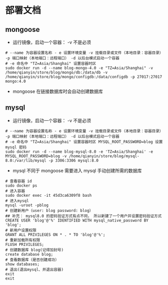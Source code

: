 # 部署文档

## mongoose

- 运行镜像，启动一个容器： -v 不是必须

```shell
# --name 为容器设置名称 - e 设置环境变量 -v 挂载目录或文件（本地目录：容器目录） -p 端口映射（本地端口：远程端口） -d 以后台模式启动一个容器
# -e 命名中 "TZ=Asia/Shanghai" 设置容器时区
sudo docker run -d --name blog-mongo-4.0 -e "TZ=Asia/Shanghai" -v /home/qianyin/store/blog/mongo/db:/data/db -v /home/qianyin/store/blog/mongo/configdb:/data/configdb -p 27017:27017 mongo:4.0
```

- mongoose 在链接数据库时会自动创建数据库

## mysql

- 运行镜像，启动一个容器： -v 不是必须

```shell
# --name 为容器设置名称 - e 设置环境变量 -v 挂载目录或文件（本地目录：容器目录） -p 端口映射（本地端口：远程端口） -d 以后台模式启动一个容器
# -e 命名中 "TZ=Asia/Shanghai" 设置容器时区 MYSQL_ROOT_PASSWORD=blog 设置 mysql 密码
sudo docker run -d --name blog-mysql-8.0 -e 'TZ=Asia/Shanghai' -e MYSQL_ROOT_PASSWORD=blog -v /home/qianyin/store/blog/mysql-8.0:/var/lib/mysql -p 3306:3306 mysql:8.0
```

- mysql 不同于 mongoose 需要进入 mysql 手动创建所需的数据库

```shell
# 查看容器 id
sudo docker ps
# 进入容器
sudo docker exec -it 45d3ca6309f8 bash
# 进入mysql
mysql -uroot -pblog
# 创建新用户（user: blog password: blog）
## 补充： mysql8.0 的密码验证方式有点不同， 所以新建了一个用户并设置密码验证方式
CREATE USER 'blog'@'%' IDENTIFIED WITH mysql_native_password BY 'blog';
# 新用户设置权限
GRANT ALL PRIVILEGES ON * . * TO 'blog'@'%';
# 重新加载所有权限
FLUSH PRIVILEGES;
# 创建数据库 blog(记得加封号)
create database blog;
# 查看数据库（是否创建成功）
show databases;
# 退出(退出mysql、并退出容器)
exit
exit
```

